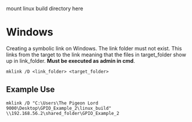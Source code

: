 mount linux build directory here

# Windows

Creating a symbolic link on Windows. The link folder must not exist. This links from the target to the link meaning that the files in target_folder show up in link_folder. **Must be executed as admin in cmd**.

```batch
mklink /D <link_folder> <target_folder>
```

## Example Use

`mklink /D "C:\Users\The Pigeon Lord 9000\Desktop\GPIO_Example_2\linux_build" \\192.168.56.2\shared_folder\GPIO_Example_2`
